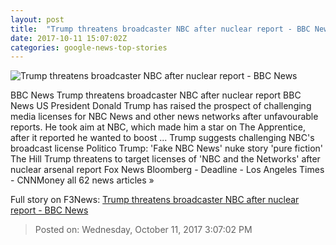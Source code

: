 ```yaml
---
layout: post
title:  "Trump threatens broadcaster NBC after nuclear report - BBC News"
date: 2017-10-11 15:07:02Z
categories: google-news-top-stories
---
```


![Trump threatens broadcaster NBC after nuclear report - BBC News](https://ichef.bbci.co.uk/news/1024/cpsprodpb/14CF/production/_98272350_hi042306672.jpg)

BBC News Trump threatens broadcaster NBC after nuclear report BBC News US President Donald Trump has raised the prospect of challenging media licenses for NBC News and other news networks after unfavourable reports. He took aim at NBC, which made him a star on The Apprentice, after it reported he wanted to boost ... Trump suggests challenging NBC's broadcast license Politico Trump: 'Fake NBC News' nuke story 'pure fiction' The Hill Trump threatens to target licenses of 'NBC and the Networks' after nuclear arsenal report Fox News Bloomberg - Deadline - Los Angeles Times - CNNMoney all 62 news articles »


Full story on F3News: [Trump threatens broadcaster NBC after nuclear report - BBC News](http://www.f3nws.com/n/YH2XsF)

> Posted on: Wednesday, October 11, 2017 3:07:02 PM
